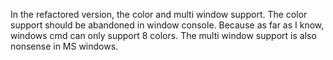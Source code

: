 In the refactored version, the color and multi window support.
The color support should be abandoned in window console.
Because as far as I know, windows cmd can only support 8 colors.
The multi window support is also nonsense in MS windows.